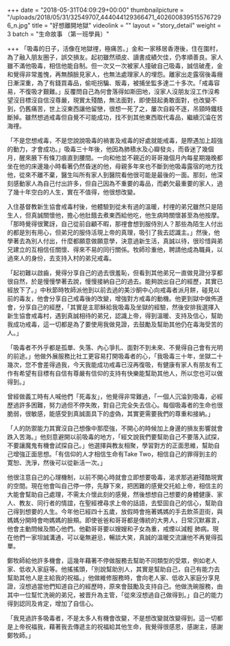 +++
date = "2018-05-31T04:09:29+00:00"
thumbnailpicture = "/uploads/2018/05/31/32549707_444044129366471_4026008395155767296_n.jpg"
title = "好想離開地獄"
videolink = ""
layout = "story_detail"
weight = 3 
batch =  "生命故事 （第一班學員）" 


+++
「吸毒的日子，活像在地獄𥚃，極痛苦。」金和一家移居香港後，住在圍村，為了融入朋友圈子，誤交損友。起初雖然頑皮、讀書成績欠佳，仍孝順善良。家人雖不滿他吸毒，相信他能自制。但一次又一次被家人撞破自己吸毒，誠信破產，金和覺得非常羞愧，再無顏臉見家人，也無法處理家人的埋怨。離家出走露宿後毒癮日漸深重，為了有錢買毒品，偷呃拐騙、販毒，被捕坐監多達二十多次。「戒毒容易，不復吸才艱難。」反覆問自己為何會落得如斯田地，沒家人沒朋友沒工作沒希望沒目標沒自信沒尊嚴，現實太殘酷，無法面對，即使鼓起勇敢面對，也改變不到，仍舊痛苦，世上沒東西讓他留戀，很想一死了之，屢次自殺不逐，吊頸時鐵枝斷掉。雖然想過戒毒但自覺不可能成功，找不到其他東西取代毒品，繼續沉淪在苦海𥚃。

「不是您想戒毒，不是您說說吸毒的禍害及戒毒的好處就能戒毒，是際遇加上超強的動力，才會成功。」吸毒三十年後，他因為肺積水及心瓣發炎，而昏迷了幾個月，醒來腋下有條刀痕直到腰間。一向和他並不親近的哥哥幾個月內每星期幾晚都坐在他的床邊幾小時看著仍然昏迷的他，母親多年來也不斷到他吸毒露宿的地方找他，從來不離不棄，醫生叫所有家人到醫院看他很可能是最後的一面。那刻，他深刻感動家人為自己付出許多，但自己因為不重要的毒品，而虧欠最重要的家人，過了幾十年空白的人生，實在不值得，他很想改變。

入住基督教新生協會戒毒村後，他體驗到從未有過的溫暖，村𥚃的弟兄雖然只是陌生人，但真誠關懷他，擔心他肚餓去煮東西給他吃，他生病時關懷甚至為他按摩。「那時覺得很驚訝，自己從前自顧不暇，那𥚃會想到服侍別人？那些為陌生人付出的都是別有用心，但弟兄的服侍活現上帝的真理，吸引了我去認識主。」然後，他學著去為別人付出，什麼都願意做願意學，決意過新生活，真誠以待，很珍惜與弟兄建立的互相信任關懷、得來不易的同行關係。牧師珍重他，聘請他成為職員，以過來人的身份，去支持入村的弟兄戒毒。

「起初難以啟齒，覺得分享自己的過去很羞恥，但看到其他弟兄一直做見證分享都很自然，於是慢慢學著去說，慢慢接納自己的過去。能夠說出自己的經歷，其實已經放下了。」中秋節時牧師派他到以前去過的美沙酮中心向戒毒者派月餅，碰見以前的毒友，他會分享自己戒毒後的改變，增強對方戒毒的動機。他更到獄中做佈道會，分享自己的經歷，「其實是主耶穌給我吸毒及坐獄的經驗，然後安排我選擇入新生協會戒毒村，遇到真誠相待的弟兄，認識上帝，得到溫暖、支持及信心，幫助我成功戒毒，這一切都是為了要使用我做見證，去鼓勵及幫助其他仍在毒海受苦的人。」

「吸毒者不外乎都是孤單、失落、內心爭扎、面對不到未來、不覺得自己會有光明的前途。」他做外展服務比社工更容易打開吸毒者的心，「我吸毒三十年，坐獄二十幾次，您不會差得過我，今天我能成功戒毒已沒再復吸，有健康有家人有朋友有工作有希望有目標有自信有尊嚴有信仰的支持有快樂能幫助其他人，所以您也可以做得到。」

曾經做義工時有人喊他們「死毒友」，他覺得非常難過，「一個人沉淪到吸毒，必經歷過許多困難，努力過但不停失敗，對自己完全失去信心。每個吸毒者的生命也很脆弱，很敏感，能感受到真誠面具下的虛偽，其實更需要我們的尊重和接納。」

「人的防禦能力其實沒自己想像中那麼強，不開心的時候加上身邊的損友影響就會跌入苦海。」他刻意避開以前吸毒的地方，「經文說我們要幫助自己不要落入試探，不要讓魔鬼有機會試探自己。」他選擇與教友相聚，學習對方的正面思維，幫助自己增強正面思想。「有信仰的人才相信生命有Take Two，相信自己的罪得到主的寛恕、洗淨，然後可以從新活一次。」

他很注意自己的心理機制，以前不開心時就會立即想要吸毒，渴求那逃避殘酷現實的空間。現在他會叫自己停一停，先靜下來，把困難的感覺交托給上帝，相信主的大能會幫助自己處理，不需太介懷此刻的感覺，然後想想自己想要的身體健康、家人、教友、同行者的情誼，在聖經裡尋求上帝的話語，去堅固自己的信心，幫助自己得到想要的人生。今年他已經四十五歲，放假時會拖著媽媽的手去飲茶逛街，與媽媽分開時會吻媽媽的臉頰。即使爸爸和哥哥都是傳統的大男人，日常沉默寡言，他會主動問候及關心他們。他勸哥哥要以嫂嫂和子女為重，戒煙以減輕 肺病。現在他們一家坦誠溝通，可以毫無避忌，暢談大笑，真誠的溫暖交流讓他不再覺得孤單。

鄭牧師給他許多機會，這幾年藉著不停做服務去幫助不同類型的受眾，例如老人家、低收入家庭等。他搖搖頭，「別說幫助別人，其實是幫助自己，自己有能力去幫助其他人是主給我的祝福。」他做維修服務時，會向老人家、低收入家庭分享見證，沒想過當他們知道自己的經歷時，原來會鼓勵及支持自己。他做洗碗服務，由其中一位幫忙洗碗的弟兄，被晋升為主管，「從來沒想過自己做得到。」自己的能力得到認同及肯定，增加了自信心。

「我見過許多吸毒者，不是太多人有機會改變，不是想改變就改變得到。這一切都是上帝祝福我，藉著我去傳遞主的祝福給其他生命，我覺得很感恩，感謝主，感謝鄭牧師。」